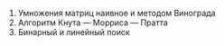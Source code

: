 1. Умножения матриц наивное и методом Винограда
2. Алгоритм Кнута — Морриса — Пратта
3. Бинарный и линейный поиск
